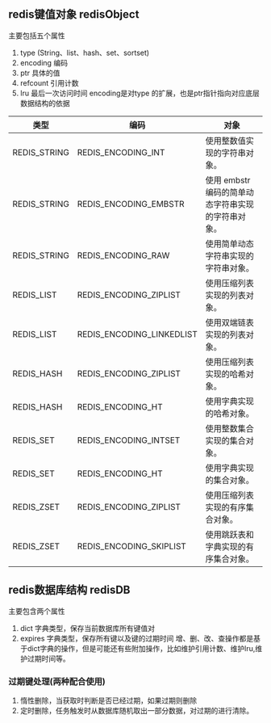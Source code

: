 ## redis键值对象 redisObject
主要包括五个属性
1. type (String、list、hash、set、sortset)
2. encoding  编码
3. ptr  具体的值
4. refcount 引用计数
5. lru 最后一次访问时间
encoding是对type 的扩展，也是ptr指针指向对应底层数据结构的依据

|类型	|编码	|对象 |
|----|-----|-----|
|REDIS_STRING	|REDIS_ENCODING_INT	|使用整数值实现的字符串对象。|
|REDIS_STRING	|REDIS_ENCODING_EMBSTR	|使用 embstr 编码的简单动态字符串实现的字符串对象。|
|REDIS_STRING	|REDIS_ENCODING_RAW	|使用简单动态字符串实现的字符串对象。|
|REDIS_LIST	|REDIS_ENCODING_ZIPLIST	|使用压缩列表实现的列表对象。|
|REDIS_LIST	|REDIS_ENCODING_LINKEDLIST	|使用双端链表实现的列表对象。|
|REDIS_HASH	|REDIS_ENCODING_ZIPLIST	|使用压缩列表实现的哈希对象。|
|REDIS_HASH	|REDIS_ENCODING_HT	|使用字典实现的哈希对象。|
|REDIS_SET	|REDIS_ENCODING_INTSET	|使用整数集合实现的集合对象。|
|REDIS_SET	|REDIS_ENCODING_HT	|使用字典实现的集合对象。|
|REDIS_ZSET	|REDIS_ENCODING_ZIPLIST	|使用压缩列表实现的有序集合对象。|
|REDIS_ZSET	|REDIS_ENCODING_SKIPLIST	|使用跳跃表和字典实现的有序集合对象。|
## redis数据库结构 redisDB
主要包含两个属性
1. dict 字典类型，保存当前数据库所有键值对
2. expires 字典类型，保存所有键以及键的过期时间
增、删、改、查操作都是基于dict字典的操作，但是可能还有些附加操作，比如维护引用计数、维护lru,维护过期时间等。
### 过期键处理(两种配合使用)
1. 惰性删除，当获取时判断是否已经过期，如果过期则删除
2. 定时删除，任务触发时从数据库随机取出一部分数据，对过期的进行清除。
